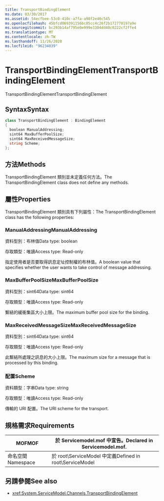 ```yaml
---
title: TransportBindingElement
ms.date: 03/30/2017
ms.assetid: 54ecfbee-53c0-410c-a7fa-a98f2e40c545
ms.openlocfilehash: 45bfcd069391156bc85cc4c26f2b172770197a9e
ms.sourcegitcommit: bc293b14af795e0e999e3304dd40c0222cf2ffe4
ms.translationtype: MT
ms.contentlocale: zh-TW
ms.lasthandoff: 11/26/2020
ms.locfileid: "96234839"
---
```

# <a name="transportbindingelement"></a><span data-ttu-id="f0c78-102">TransportBindingElement</span><span class="sxs-lookup"><span data-stu-id="f0c78-102">TransportBindingElement</span></span>

<span data-ttu-id="f0c78-103">TransportBindingElement</span><span class="sxs-lookup"><span data-stu-id="f0c78-103">TransportBindingElement</span></span>  
  
## <a name="syntax"></a><span data-ttu-id="f0c78-104">Syntax</span><span class="sxs-lookup"><span data-stu-id="f0c78-104">Syntax</span></span>  
  
```csharp
class TransportBindingElement : BindingElement  
{  
  boolean ManualAddressing;  
  sint64 MaxBufferPoolSize;  
  sint64 MaxReceivedMessageSize;  
  string Scheme;  
};  
```  
  
## <a name="methods"></a><span data-ttu-id="f0c78-105">方法</span><span class="sxs-lookup"><span data-stu-id="f0c78-105">Methods</span></span>  

 <span data-ttu-id="f0c78-106">TransportBindingElement 類別並未定義任何方法。</span><span class="sxs-lookup"><span data-stu-id="f0c78-106">The TransportBindingElement class does not define any methods.</span></span>  
  
## <a name="properties"></a><span data-ttu-id="f0c78-107">屬性</span><span class="sxs-lookup"><span data-stu-id="f0c78-107">Properties</span></span>  

 <span data-ttu-id="f0c78-108">TransportBindingElement 類別具有下列屬性：</span><span class="sxs-lookup"><span data-stu-id="f0c78-108">The TransportBindingElement class has the following properties:</span></span>  
  
### <a name="manualaddressing"></a><span data-ttu-id="f0c78-109">ManualAddressing</span><span class="sxs-lookup"><span data-stu-id="f0c78-109">ManualAddressing</span></span>  

 <span data-ttu-id="f0c78-110">資料型別：布林值</span><span class="sxs-lookup"><span data-stu-id="f0c78-110">Data type: boolean</span></span>  
  
 <span data-ttu-id="f0c78-111">存取類型：唯讀</span><span class="sxs-lookup"><span data-stu-id="f0c78-111">Access type: Read-only</span></span>  
  
 <span data-ttu-id="f0c78-112">指定使用者是否要取得訊息定址控制權的布林值。</span><span class="sxs-lookup"><span data-stu-id="f0c78-112">A boolean value that specifies whether the user wants to take control of message addressing.</span></span>  
  
### <a name="maxbufferpoolsize"></a><span data-ttu-id="f0c78-113">MaxBufferPoolSize</span><span class="sxs-lookup"><span data-stu-id="f0c78-113">MaxBufferPoolSize</span></span>  

 <span data-ttu-id="f0c78-114">資料型別：sint64</span><span class="sxs-lookup"><span data-stu-id="f0c78-114">Data type: sint64</span></span>  
  
 <span data-ttu-id="f0c78-115">存取類型：唯讀</span><span class="sxs-lookup"><span data-stu-id="f0c78-115">Access type: Read-only</span></span>  
  
 <span data-ttu-id="f0c78-116">繫結的緩衝集區大小上限。</span><span class="sxs-lookup"><span data-stu-id="f0c78-116">The maximum buffer pool size for the binding.</span></span>  
  
### <a name="maxreceivedmessagesize"></a><span data-ttu-id="f0c78-117">MaxReceivedMessageSize</span><span class="sxs-lookup"><span data-stu-id="f0c78-117">MaxReceivedMessageSize</span></span>  

 <span data-ttu-id="f0c78-118">資料型別：sint64</span><span class="sxs-lookup"><span data-stu-id="f0c78-118">Data type: sint64</span></span>  
  
 <span data-ttu-id="f0c78-119">存取類型：唯讀</span><span class="sxs-lookup"><span data-stu-id="f0c78-119">Access type: Read-only</span></span>  
  
 <span data-ttu-id="f0c78-120">此繫結所處理之訊息的大小上限。</span><span class="sxs-lookup"><span data-stu-id="f0c78-120">The maximum size for a message that is processed by this binding.</span></span>  
  
### <a name="scheme"></a><span data-ttu-id="f0c78-121">配置</span><span class="sxs-lookup"><span data-stu-id="f0c78-121">Scheme</span></span>  

 <span data-ttu-id="f0c78-122">資料類型：字串</span><span class="sxs-lookup"><span data-stu-id="f0c78-122">Data type: string</span></span>  
  
 <span data-ttu-id="f0c78-123">存取類型：唯讀</span><span class="sxs-lookup"><span data-stu-id="f0c78-123">Access type: Read-only</span></span>  
  
 <span data-ttu-id="f0c78-124">傳輸的 URI 配置。</span><span class="sxs-lookup"><span data-stu-id="f0c78-124">The URI scheme for the transport.</span></span>  
  
## <a name="requirements"></a><span data-ttu-id="f0c78-125">規格需求</span><span class="sxs-lookup"><span data-stu-id="f0c78-125">Requirements</span></span>  
  
|<span data-ttu-id="f0c78-126">MOF</span><span class="sxs-lookup"><span data-stu-id="f0c78-126">MOF</span></span>|<span data-ttu-id="f0c78-127">於 Servicemodel.mof 中宣告。</span><span class="sxs-lookup"><span data-stu-id="f0c78-127">Declared in Servicemodel.mof.</span></span>|  
|---------|-----------------------------------|  
|<span data-ttu-id="f0c78-128">命名空間</span><span class="sxs-lookup"><span data-stu-id="f0c78-128">Namespace</span></span>|<span data-ttu-id="f0c78-129">於 root\ServiceModel 中定義</span><span class="sxs-lookup"><span data-stu-id="f0c78-129">Defined in root\ServiceModel</span></span>|  
  
## <a name="see-also"></a><span data-ttu-id="f0c78-130">另請參閱</span><span class="sxs-lookup"><span data-stu-id="f0c78-130">See also</span></span>

- <xref:System.ServiceModel.Channels.TransportBindingElement>
